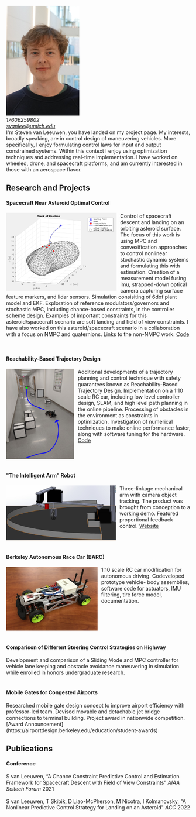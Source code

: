 <img src="github_profile.jpg" width="200" height="300"> <br> <em> 17606259802 </em> <br> <em> svanlee@umich.edu </em> <br>
I'm Steven van Leeuwen, you have landed on my project page. My interests, broadly speaking, are in control design of maneuvering vehicles. More specifically, I enjoy formulating control laws for input and output constrained systems. Within this context I enjoy using optimization techniques and addressing real-time implementation. I have worked on wheeled, drone, and spacecraft platforms, and am currently interested in those with an aerospace flavor.
<h2> Research and Projects </h2>
<div id="exp1" width="100%">
<h4> Spacecraft Near Asteroid Optimal Control </h4>
<img src="asteroid1.png" style="float: left; padding-right: 10px; padding left: 10px" width="302" height="213" />
<p> Control of spacecraft descent and landing on an orbiting asteroid surface. The focus of this work is using MPC and convexification approaches to control nonlinear stochastic dynamic systems and formulating this with estimation. Creation of a measurement model fusing imu, strapped-down optical camera capturing surface feature markers, and lidar sensors. Simulation consisiting of 6dof plant model and EKF. Exploration of reference modulators/governors and stochastic MPC, including chance-based constraints, in the controller scheme design. Examples of important constraints for this asteroid/spacecraft scenario are soft landing and field of view constraints. I have also worked on this asteroid/spacecraft scenario in a collaboration with a focus on NMPC and quaternions. Links to the non-NMPC work: <a href="https://github.com/StevenvanLeeuwen/asteroid_scvx">Code</a> </p>
 </div>
 <div style="clear:both;"></div> <br>
<div id="exp2" width="100%">
<h4> Reachability-Based Trajectory Design </h4>
<img src="RTD.png" style="float: left; padding-right: 10px; padding left: 10px" width="186" height="247" />
<p> Additional developments of a trajectory planning and control technique with safety guarantees known as Reachability-Based Trajectory Design. Implementation on a 1:10 scale RC car, including low level controller design, SLAM, and high level path planning in the online pipeline. Processing of obstacles in the environment as constraints in optimization. Investigation of numerical techniques to make online performance faster, along with software tuning for the hardware. <a href="https://github.com/ramvasudevan/roahm-rover">Code</a> </p>
 </div>
 <div style="clear:both;"></div> <br>
<div id="exp3" width="100%">
<h4> "The Intelligent Arm" Robot </h4>
<img src="arm.jpg" width="300" height="150" style="float: left; padding-right: 10px; padding left: 10px"/> 
<p> Three-linkage mechanical arm with camera object tracking. The product was brought from conception to a working demo. Featured proportional feedback control. <a href="https://danielfmcms.wixsite.com/me102bintelligentarm">Website</a>  </p>
 </div>
 <div style="clear:both;"></div> <br>
<div id="exp4" width="100%">
<h4> Berkeley Autonomous Race Car (BARC) </h4>
<img src="barc.jpg" width="250" height="175" style="float: left; padding-right: 10px; padding left: 10px"/>
<p> 1:10 scale RC car modification for autonomous driving. Codeveloped prototype vehicle- body assemblies, software
code for actuators, IMU filtering, tire force model, documentation. </p>
</div>
<div style="clear:both;"></div> <br>
<h4> Comparison of Different Steering Control Strategies on Highway </h4>
Development and comparison of a Sliding Mode and MPC controller for vehicle lane keeping and
obstacle avoidance maneuvering in simulation while enrolled in honors undergraduate research. <br> <br>
<h4>Mobile Gates for Congested Airports </h4>
Researched mobile gate design concept to improve airport efficiency with professor-led team. Devised movable and
detachable jet bridge connections to terminal building. Project award in nationwide competition. [Award Announcement](https://airportdesign.berkeley.edu/education/student-awards)
<h2> Publications </h2>
<h4> Conference </h4>
S van Leeuwen, “A Chance Constraint Predictive Control and Estimation Framework for Spacecraft Descent with Field
of View Constraints” <em> AIAA Scitech Forum </em> 2021
<br/><br/>
S van Leeuwen, T Skibik, D Liao-McPherson, M Nicotra, I Kolmanovsky, "A Nonlinear Predictive Control Strategy for Landing on an Asteroid" <em> ACC </em> 2022

